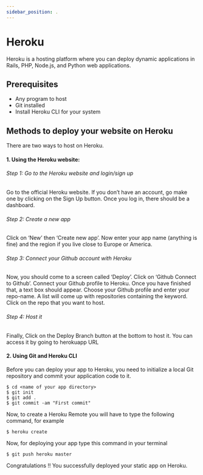 ```yaml
---
sidebar_position: .
---
```


# Heroku

Heroku is a hosting platform where you can deploy dynamic applications in Rails, PHP, Node.js, and Python web applications.

## Prerequisites
* Any program to host
* Git installed
* Install Heroku CLI for your system

## Methods to deploy your website on Heroku

There are two ways to host on Heroku.

#### 1. Using the Heroku website:

###### Step 1: Go to the Heroku website and login/sign up<br/>
Go to the official Heroku website. If you don’t have an account, go make one by clicking on the Sign Up button. Once you log in, there should be a dashboard.<br/>
###### Step 2: Create a new app<br/>
Click on ‘New’ then ‘Create new app’. Now enter your app name (anything is fine) and the region if you live close to Europe or America.<br/>
###### Step 3: Connect your Github account with Heroku<br/>
Now, you should come to a screen called ‘Deploy’. Click on ‘Github Connect to Github’. Connect your Github profile to Heroku. Once you have finished that, a text box should appear. Choose your Github profile and enter your repo-name. A list will come up with repositories containing the keyword. Click on the repo that you want to host.<br/>
###### Step 4: Host it<br/>
Finally, Click on the Deploy Branch button at the bottom to host it. You can access it by going to herokuapp URL

#### 2. Using Git and Heroku CLI

Before you can deploy your app to Heroku, you need to initialize a local Git repository and commit your application code to it.

```
$ cd <name of your app directory>
$ git init
$ git add .
$ git commit -am "First commit"
```

Now, to create a Heroku Remote you will have to type the following command, for example

```
$ heroku create
```

Now, for deploying your app type this command in your terminal

```
$ git push heroku master
```

Congratulations !! You successfully deployed your static app on Heroku.